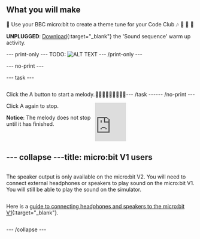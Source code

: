## What you will make

🎼 Use your BBC micro:bit to create a theme tune for your Code Club 🎶 🥁 🎸 🎹

**UNPLUGGED**: [Download](resources/unplugged-sound-sequence.pdf){:target="_blank"} the 'Sound sequence' warm up activity.

\--- print-only ---
TODO:
![ALT TEXT](images/IMAGE.png)
\--- /print-only ---

\--- no-print ---

\--- task ---

<div style="display: flex; flex-wrap: wrap">
<div style="flex-basis: 200px; flex-grow: 1">

Click the A button to start a melody.

Click A again to stop.

**Notice**: The melody does not stop until it has finished.

</div>
<div>

🎼🎼🎼🎼🎼🎼🎼🎼🎼

<div style="position:relative;height:0;padding-bottom:125%;overflow:hidden;"><iframe style="position:absolute;top:0;left:0;width:100%;height:100%;" src="https://makecode.microbit.org/---run?id=S95780-80011-49234-87416" allowfullscreen="allowfullscreen" sandbox="allow-popups allow-forms allow-scripts allow-same-origin" frameborder="0"></iframe></div>

</div>

\--- /task ---

\--- /no-print ---

## --- collapse ---

## title: micro:bit V1 users

The speaker output is only available on the micro:bit V2. You will need to connect external headphones or speakers to play sound on the micro:bit V1. You will still be able to play the sound on the simulator.

Here is a [guide to connecting headphones and speakers to the micro:bit V1](https://makecode.microbit.org/projects/hack-your-headphones/make){:target="_blank"}.

\--- /collapse ---
